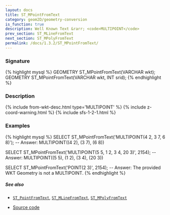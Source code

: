 ```yaml
---
layout: docs
title: ST_MPointFromText
category: geom2D/geometry-conversion
is_function: true
description: Well Known Text &rarr; <code>MULTIPOINT</code>
prev_section: ST_MLineFromText
next_section: ST_MPolyFromText
permalink: /docs/1.3.2/ST_MPointFromText/
---
```


### Signature

{% highlight mysql %}
GEOMETRY ST_MPointFromText(VARCHAR wkt);
GEOMETRY ST_MPointFromText(VARCHAR wkt, INT srid);
{% endhighlight %}

### Description

{% include from-wkt-desc.html type='MULTIPOINT' %}
{% include z-coord-warning.html %}
{% include sfs-1-2-1.html %}

### Examples

{% highlight mysql %}
SELECT ST_MPointFromText('MULTIPOINT(4 2, 3 7, 6 8)');
-- Answer: MULTIPOINT((4 2), (3 7), (6 8))

SELECT ST_MPointFromText('MULTIPOINT(5 5, 1 2, 3 4, 20 3)', 2154);
-- Answer: MULTIPOINT((5 5), (1 2), (3 4), (20 3))

SELECT ST_MPointFromText('POINT(2 3)', 2154);
-- Answer: The provided WKT Geometry is not a MULTIPOINT.
{% endhighlight %}

##### See also

* [`ST_PointFromText`](../ST_PointFromText), [`ST_MLineFromText`](../ST_MLineFromText), [`ST_MPolyFromText`](../ST_MPolyFromText)

* <a href="https://github.com/orbisgis/h2gis/blob/master/h2gis-functions/src/main/java/org/h2gis/functions/spatial/convert/ST_MPointFromText.java" target="_blank">Source code</a>
